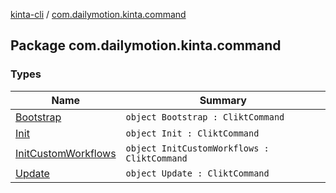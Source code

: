 [kinta-cli](../index.md) / [com.dailymotion.kinta.command](./index.md)

## Package com.dailymotion.kinta.command

### Types

| Name | Summary |
|---|---|
| [Bootstrap](-bootstrap/index.md) | `object Bootstrap : CliktCommand` |
| [Init](-init/index.md) | `object Init : CliktCommand` |
| [InitCustomWorkflows](-init-custom-workflows/index.md) | `object InitCustomWorkflows : CliktCommand` |
| [Update](-update/index.md) | `object Update : CliktCommand` |
